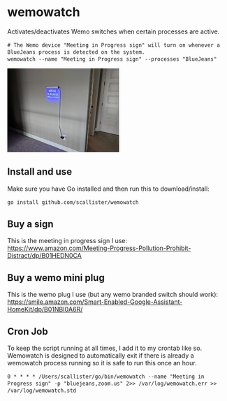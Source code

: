 # wemowatch
Activates/deactivates Wemo switches when certain processes are active.

```
# The Wemo device "Meeting in Progress sign" will turn on whenever a BlueJeans process is detected on the system.
wemowatch --name "Meeting in Progress sign" --processes "BlueJeans"
```
![Meeting in Progress Sign](https://raw.githubusercontent.com/scallister/wemowatch/master/signnew.jpg)

## Install and use
Make sure you have Go installed and then run this to download/install:
```bash
go install github.com/scallister/wemowatch
```

## Buy a sign
This is the meeting in progress sign I use:
https://www.amazon.com/Meeting-Progress-Pollution-Prohibit-Distract/dp/B01HEDN0CA

## Buy a wemo mini plug
This is the wemo plug I use (but any wemo branded switch should work):
https://smile.amazon.com/Smart-Enabled-Google-Assistant-HomeKit/dp/B01NBI0A6R/

## Cron Job
To keep the script running at all times, I add it to my crontab like so. Wemowatch is designed to automatically exit if there is already a wemowatch process running so it is safe to run this once an hour.

```
0 * * * * /Users/scallister/go/bin/wemowatch --name "Meeting in Progress sign" -p "bluejeans,zoom.us" 2>> /var/log/wemowatch.err >> /var/log/wemowatch.std
```
